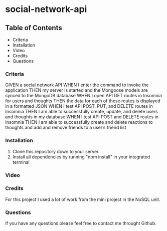 # social-network-api

## Table of Contents
- Criteria
- Installation
- Video
- Credits
- Questions

### Criteria
GIVEN a social network API
WHEN I enter the command to invoke the application
THEN my server is started and the Mongoose models are synced to the MongoDB database
WHEN I open API GET routes in Insomnia for users and thoughts
THEN the data for each of these routes is displayed in a formatted JSON
WHEN I test API POST, PUT, and DELETE routes in Insomnia
THEN I am able to successfully create, update, and delete users and thoughts in my database
WHEN I test API POST and DELETE routes in Insomnia
THEN I am able to successfully create and delete reactions to thoughts and add and remove friends to a user’s friend list

### Installation
1. Clone this repository down to your server.
2. Install all dependencies by running "npm install" in your integrated terminal

### Video

### Credits
For this project I used a lot of work from the mini project in the NoSQL unit.

### Questions
If you have any questions please feel free to contact me throught Github.